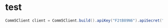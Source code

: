 # test

```java
Comm5Client client = Comm5Client.build().apiKey("F2tB89N6").apiSecret("uwa4ssdYVq6ssGExZL3CaWzUw").build();
```
